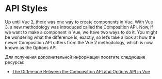 # API Styles

Up until Vue 2, there was one way to create components in Vue. With Vue 3, a new methodology was introduced called the Composition API. Now, if we want to make a component in Vue, we have two ways to do it. You might be wondering what the difference is, exactly, so let’s take a look at how the newer Composition API differs from the Vue 2 methodology, which is now known as the Options API

Для получения дополнительной информации посетите следующие ресурсы:

- [The Difference Between the Composition API and Options API in Vue](https://fjolt.com/article/vue-composition-api-vs-options-api)

